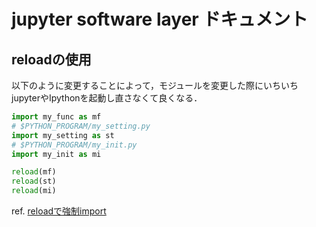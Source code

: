 # jupyter software layer ドキュメント


## reloadの使用

以下のように変更することによって，モジュールを変更した際にいちいちjupyterやIpythonを起動し直さなくて良くなる．

```py
import my_func as mf
# $PYTHON_PROGRAM/my_setting.py
import my_setting as st
# $PYTHON_PROGRAM/my_init.py
import my_init as mi

reload(mf)
reload(st)
reload(mi)
```

ref. [reloadで強制import](http://python.dogrow.net/?p=65)
